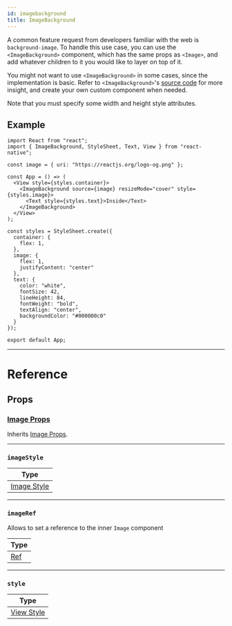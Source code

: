 ```yaml
---
id: imagebackground
title: ImageBackground
---
```


A common feature request from developers familiar with the web is `background-image`. To handle this use case, you can use the `<ImageBackground>` component, which has the same props as `<Image>`, and add whatever children to it you would like to layer on top of it.

You might not want to use `<ImageBackground>` in some cases, since the implementation is basic. Refer to `<ImageBackground>`'s [source code](https://github.com/facebook/react-native/blob/0.67-stable/Libraries/Image/ImageBackground.js) for more insight, and create your own custom component when needed.

Note that you must specify some width and height style attributes.

## Example

```SnackPlayer name=ImageBackground
import React from "react";
import { ImageBackground, StyleSheet, Text, View } from "react-native";

const image = { uri: "https://reactjs.org/logo-og.png" };

const App = () => (
  <View style={styles.container}>
    <ImageBackground source={image} resizeMode="cover" style={styles.image}>
      <Text style={styles.text}>Inside</Text>
    </ImageBackground>
  </View>
);

const styles = StyleSheet.create({
  container: {
    flex: 1,
  },
  image: {
    flex: 1,
    justifyContent: "center"
  },
  text: {
    color: "white",
    fontSize: 42,
    lineHeight: 84,
    fontWeight: "bold",
    textAlign: "center",
    backgroundColor: "#000000c0"
  }
});

export default App;
```

---

# Reference

## Props

### [Image Props](image.md#props)

Inherits [Image Props](image.md#props).

---

### `imageStyle`

| Type                                |
| ----------------------------------- |
| [Image Style](image-style-props.md) |

---

### `imageRef`

Allows to set a reference to the inner `Image` component

| Type                                                  |
| ----------------------------------------------------- |
| [Ref](https://reactjs.org/docs/refs-and-the-dom.html) |

---

### `style`

| Type                              |
| --------------------------------- |
| [View Style](view-style-props.md) |
